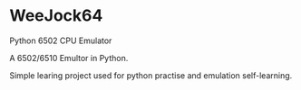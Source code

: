 # WeeJock64
Python 6502 CPU Emulator

A 6502/6510 Emultor in Python.

Simple learing project used for python practise and emulation self-learning.
